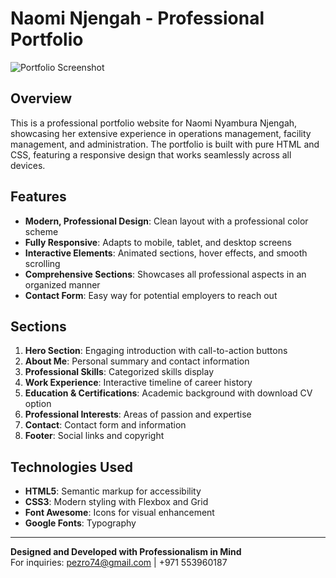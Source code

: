 # Naomi Njengah - Professional Portfolio

![Portfolio Screenshot](https://images.unsplash.com/photo-1555066931-4365d14bab8c?ixlib=rb-4.0.3&ixid=M3wxMjA3fDB8MHxwaG90by1wYWdlfHx8fGVufDB8fHx8fA%3D%3D&auto=format&fit=crop&w=1200&q=80)

## Overview

This is a professional portfolio website for Naomi Nyambura Njengah, showcasing her extensive experience in operations management, facility management, and administration. The portfolio is built with pure HTML and CSS, featuring a responsive design that works seamlessly across all devices.

## Features

- **Modern, Professional Design**: Clean layout with a professional color scheme
- **Fully Responsive**: Adapts to mobile, tablet, and desktop screens
- **Interactive Elements**: Animated sections, hover effects, and smooth scrolling
- **Comprehensive Sections**: Showcases all professional aspects in an organized manner
- **Contact Form**: Easy way for potential employers to reach out

## Sections

1. **Hero Section**: Engaging introduction with call-to-action buttons
2. **About Me**: Personal summary and contact information
3. **Professional Skills**: Categorized skills display
4. **Work Experience**: Interactive timeline of career history
5. **Education & Certifications**: Academic background with download CV option
6. **Professional Interests**: Areas of passion and expertise
7. **Contact**: Contact form and information
8. **Footer**: Social links and copyright

## Technologies Used

- **HTML5**: Semantic markup for accessibility
- **CSS3**: Modern styling with Flexbox and Grid
- **Font Awesome**: Icons for visual enhancement
- **Google Fonts**: Typography

---

**Designed and Developed with Professionalism in Mind**  
For inquiries: pezro74@gmail.com | +971 553960187

